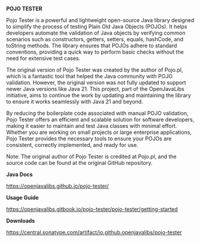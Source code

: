 **POJO TESTER**

Pojo Tester is a powerful and lightweight open-source Java library designed to simplify the process of testing Plain Old Java Objects (POJOs). It helps developers automate the validation of Java objects by verifying common scenarios such as constructors, getters, setters, equals, hashCode, and toString methods. The library ensures that POJOs adhere to standard conventions, providing a quick way to perform basic checks without the need for extensive test cases.

The original version of Pojo Tester was created by the author of Pojo.pl, which is a fantastic tool that helped the Java community with POJO validation. However, the original version was not fully updated to support newer Java versions like Java 21. This project, part of the OpenJavaLibs initiative, aims to continue the work by updating and maintaining the library to ensure it works seamlessly with Java 21 and beyond.

By reducing the boilerplate code associated with manual POJO validation, Pojo Tester offers an efficient and scalable solution for software developers, making it easier to maintain and test Java classes with minimal effort. Whether you are working on small projects or large enterprise applications, Pojo Tester provides the necessary tools to ensure your POJOs are consistent, correctly implemented, and ready for use.

Note: The original author of Pojo Tester is credited at Pojo.pl, and the source code can be found at the original GitHub repository.

**Java Docs**

https://openjavalibs.github.io/pojo-tester/

**Usage Guide**

https://openjavalibs.gitbook.io/pojo-tester/pojo-tester/getting-started

**Downloads**

https://central.sonatype.com/artifact/io.github.openjavalibs/pojo-tester
